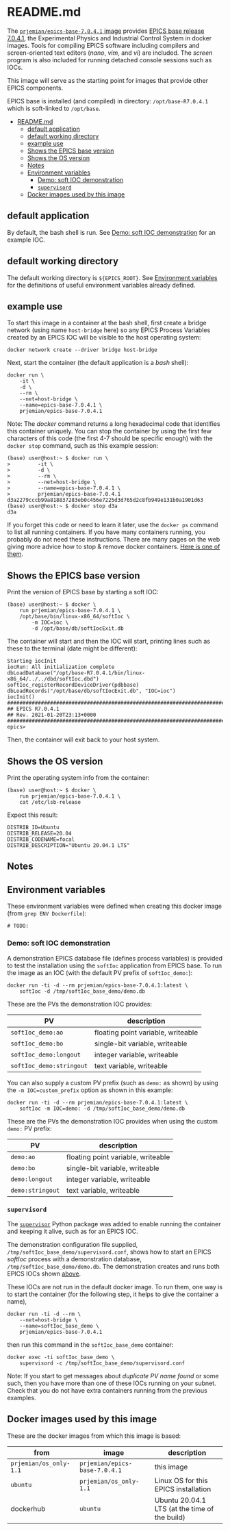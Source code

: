 # README.md

The [`prjemian/epics-base-7.0.4.1`
image](https://hub.docker.com/r/prjemian/epics-base-7.0.4.1/tags)
provides [EPICS base release
7.0.4.1](https://epics.anl.gov/base/R7-0/4.php), the Experimental
Physics and Industrial Control System in docker images. Tools for
compiling EPICS software including compilers and screen-oriented text
editors (*nano*, *vim*, and *vi*) are included. The *screen* program is
also included for running detached console sessions such as IOCs.

This image will serve as the starting point for images
that provide other EPICS components.

EPICS base is installed (and compiled) in directory:
`/opt/base-R7.0.4.1` which is soft-linked to `/opt/base`.

- [README.md](#readmemd)
  - [default application](#default-application)
  - [default working directory](#default-working-directory)
  - [example use](#example-use)
  - [Shows the EPICS base version](#shows-the-epics-base-version)
  - [Shows the OS version](#shows-the-os-version)
  - [Notes](#notes)
  - [Environment variables](#environment-variables)
    - [Demo: soft IOC demonstration](#demo-soft-ioc-demonstration)
    - [`supervisord`](#supervisord)
  - [Docker images used by this image](#docker-images-used-by-this-image)

## default application

By default, the bash shell is run.  See [Demo: soft IOC
demonstration](#demo-soft-ioc-demonstration) for an example IOC.

## default working directory

The default working directory is `${EPICS_ROOT}`.  See [Environment
variables](#environment-variables) for the definitions of useful
environment variables already defined.

## example use

To start this image in a container at the bash shell, first create a
bridge network (using name `host-bridge` here) so any EPICS Process
Variables created by an EPICS IOC will be visible to the host operating
system:

    docker network create --driver bridge host-bridge

Next, start the container (the default application is a *bash* shell):

    docker run \
        -it \
        -d \
        --rm \
        --net=host-bridge \
        --name=epics-base-7.0.4.1 \
        prjemian/epics-base-7.0.4.1

Note: The *docker* command returns a long hexadecimal code that
identifies this container uniquely.  You can stop the container by using
the first few characters of this code (the first 4-7 should be specific
enough) with the `docker stop` command, such as this example session:

    (base) user@host:~ $ docker run \
    >         -it \
    >         -d \
    >         --rm \
    >         --net=host-bridge \
    >         --name=epics-base-7.0.4.1 \
    >         prjemian/epics-base-7.0.4.1
    d3a2279cccb99a818837283eb0c456e7225d3d765d2c8fb949e131b0a1901d63
    (base) user@host:~ $ docker stop d3a
    d3a

If you forget this code or need to learn it later, use the `docker ps`
command to list all running containers.  If you have many containers
running, you probably do not need these instructions.  There are many
pages on the web giving more advice how to stop & remove docker
containers. [Here is one of
them](https://linuxhandbook.com/remove-docker-containers/).


## Shows the EPICS base version

Print the version of EPICS base by starting a soft IOC:

    (base) user@host:~ $ docker \
        run prjemian/epics-base-7.0.4.1 \
        /opt/base/bin/linux-x86_64/softIoc \
            -m IOC=ioc \
            -d /opt/base/db/softIocExit.db

The container will start and then the IOC will start, printing lines
such as these to the terminal (date might be different):

    Starting iocInit
    iocRun: All initialization complete
    dbLoadDatabase("/opt/base-R7.0.4.1/bin/linux-x86_64/../../dbd/softIoc.dbd")
    softIoc_registerRecordDeviceDriver(pdbbase)
    dbLoadRecords("/opt/base/db/softIocExit.db", "IOC=ioc")
    iocInit()
    ############################################################################
    ## EPICS R7.0.4.1
    ## Rev. 2021-01-20T23:13+0000
    ############################################################################
    epics>

Then, the container will exit back to your host system.

## Shows the OS version

Print the operating system info from the container:

    (base) user@host:~ $ docker \
        run prjemian/epics-base-7.0.4.1 \
        cat /etc/lsb-release

Expect this result:

    DISTRIB_ID=Ubuntu
    DISTRIB_RELEASE=20.04
    DISTRIB_CODENAME=focal
    DISTRIB_DESCRIPTION="Ubuntu 20.04.1 LTS"

## Notes

## Environment variables

These environment variables were defined when creating this docker image
(from `grep ENV Dockerfile`):

    # TODO:

### Demo: soft IOC demonstration

A demonstration EPICS database file (defines process variables) is
provided to test the installation using the `softIoc` application from
EPICS base.  To run the image as an IOC (with the default PV prefix
of `softIoc_demo:`):

    docker run -ti -d --rm prjemian/epics-base-7.0.4.1:latest \
        softIoc -d /tmp/softIoc_base_demo/demo.db

These are the PVs the demonstration IOC provides:

PV | description
---- | ----
`softIoc_demo:ao` | floating point variable, writeable
`softIoc_demo:bo` | single-bit variable, writeable
`softIoc_demo:longout` | integer variable, writeable
`softIoc_demo:stringout` | text variable, writeable

You can also supply a custom PV prefix (such as `demo:` as shown) by
using the `-m IOC=custom_prefix` option as shown in this example:

    docker run -ti -d --rm prjemian/epics-base-7.0.4.1:latest \
        softIoc -m IOC=demo: -d /tmp/softIoc_base_demo/demo.db

These are the PVs the demonstration IOC provides when using the custom
`demo:` PV prefix:

PV | description
---- | ----
`demo:ao` | floating point variable, writeable
`demo:bo` | single-bit variable, writeable
`demo:longout` | integer variable, writeable
`demo:stringout` | text variable, writeable

### `supervisord`

The [`supervisor`](http://supervisord.org) Python package was added to
enable running the container and keeping it alive, such as for an EPICS
IOC.

The demonstration configuration file supplied,
`/tmp/softIoc_base_demo/supervisord.conf`, shows how to start an EPICS
*softIoc* process with a demonstration database,
`/tmp/softIoc_base_demo/demo.db`.  The demonstration creates and runs
both EPICS IOCs shown [above](#demo-soft-ioc-demonstration).

These IOCs are not run in the default docker image.  To run them, one
way is to start the container (for the following step, it helps to give
the container a name),

    docker run -ti -d --rm \
        --net=host-bridge \
        --name=softIoc_base_demo \
        prjemian/epics-base-7.0.4.1


then run this command in the `softIoc_base_demo` container:

    docker exec -ti softIoc_base_demo \
        supervisord -c /tmp/softIoc_base_demo/supervisord.conf

Note:  If you start to get messages about *duplicate PV name found* or some such,
then you have more than one of these IOCs running on your subnet.  Check that
you do not have extra containers running from the previous examples.

## Docker images used by this image

These are the docker images from which this image is based:

from | image | description
--- | --- | ---
`prjemian/os_only-1.1` | `prjemian/epics-base-7.0.4.1` |  this image
`ubuntu` | `prjemian/os_only-1.1` | Linux OS for this EPICS installation
dockerhub | `ubuntu` | Ubuntu 20.04.1 LTS (at the time of the build)
